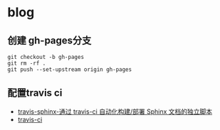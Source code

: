 # blog

## 创建 gh-pages分支
```shell
git checkout -b gh-pages
git rm -rf .
git push --set-upstream origin gh-pages
```

## 配置travis ci
* [travis-sphinx-通过 travis-ci 自动化构建/部署 Sphinx 文档的独立脚本](https://www.ctolib.com/travis-sphinx.html)
* [travis-ci](https://www.travis-ci.org/)

